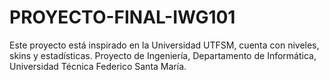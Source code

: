 # PROYECTO-FINAL-IWG101
Este proyecto está inspirado en la Universidad UTFSM, cuenta con niveles, skins y estadísticas.
Proyecto de Ingeniería, Departamento de Informática, Universidad Técnica Federico Santa María.

